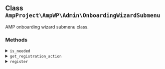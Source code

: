 ## Class `AmpProject\AmpWP\Admin\OnboardingWizardSubmenu`

AMP onboarding wizard submenu class.

### Methods
<details>
<summary><code>is_needed</code></summary>

```php
static public is_needed()
```

Check whether the conditional object is currently needed.


</details>
<details>
<summary><code>get_registration_action</code></summary>

```php
static public get_registration_action()
```

Get the action to use for registering the service.


</details>
<details>
<summary><code>register</code></summary>

```php
public register()
```

Runs on instantiation.


</details>
